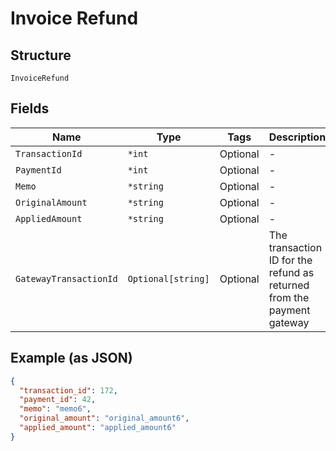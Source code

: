 
# Invoice Refund

## Structure

`InvoiceRefund`

## Fields

| Name | Type | Tags | Description |
|  --- | --- | --- | --- |
| `TransactionId` | `*int` | Optional | - |
| `PaymentId` | `*int` | Optional | - |
| `Memo` | `*string` | Optional | - |
| `OriginalAmount` | `*string` | Optional | - |
| `AppliedAmount` | `*string` | Optional | - |
| `GatewayTransactionId` | `Optional[string]` | Optional | The transaction ID for the refund as returned from the payment gateway |

## Example (as JSON)

```json
{
  "transaction_id": 172,
  "payment_id": 42,
  "memo": "memo6",
  "original_amount": "original_amount6",
  "applied_amount": "applied_amount6"
}
```


